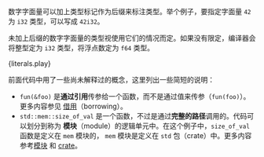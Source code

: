 数字字面量可以加上类型标记作为后缀来标注类型。举个例子，要指定字面量 `42` 为 `i32` 类型，可以写成 `42i32`。

未加上后缀的数字字面量的类型视使用它们的情况而定。如果没有限定，编译器会将整型定为 `i32` 类型，将浮点数定为 `f64` 类型。

{literals.play}

前面代码中用了一些尚未解释过的概念，这里列出一些简短的说明：

* `fun(&foo)`  是**通过引用**传参给一个函数，而不是通过值来传参（`fun(foo)`）。更多内容参见
  [借用][borrow]（borrowing）。
* `std::mem::size_of_val` 是一个函数，不过是通过**完整的路径**调用的。代码可以划分到称为
  **模块**（module）的逻辑单元中。在这个例子中，`size_of_val` 函数是定义在 `mem` 模块的，
  `mem` 模块是定义在 `std` 包（crate）中。更多内容参考[模块][mod] 和 [crate][crate]。

[borrow]: ../scope/borrow.html
[mod]: ../mod.html
[crate]: ../crates.html
